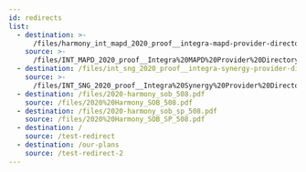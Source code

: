 ```yaml
---
id: redirects
list:
  - destination: >-
      /files/harmony_int_mapd_2020_proof__integra-mapd-provider-directory-september-tagged-v3.0_508.pdf
    source: >-
      /files/INT_MAPD_2020_proof__Integra%20MAPD%20Provider%20Directory%20September%20-%20v3.0.pdf
  - destination: /files/int_sng_2020_proof__integra-synergy-provider-directory-v5.1.pdf
    source: >-
      /files/INT_SNG_2020_proof__Integra%20Synergy%20Provider%20Directory-%20v5.1.pdf
  - destination: /files/2020-harmony_sob_508.pdf
    source: /files/2020%20Harmony_SOB_508.pdf
  - destination: /files/2020-harmony_sob_sp_508.pdf
    source: /files/2020%20Harmony_SOB_SP_508.pdf
  - destination: /
    source: /test-redirect
  - destination: /our-plans
    source: /test-redirect-2
---
```


